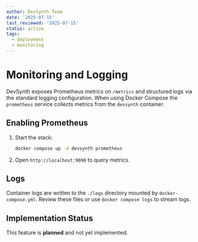 ```yaml
---
author: DevSynth Team
date: '2025-07-15'
last_reviewed: '2025-07-15'
status: active
tags:
  - deployment
  - monitoring
---
```


# Monitoring and Logging

DevSynth exposes Prometheus metrics on `/metrics` and structured logs via the standard logging configuration. When using Docker Compose the `prometheus` service collects metrics from the `devsynth` container.

## Enabling Prometheus

1. Start the stack:
   ```bash
   docker compose up -d devsynth prometheus
   ```
2. Open `http://localhost:9090` to query metrics.

## Logs

Container logs are written to the `./logs` directory mounted by `docker-compose.yml`. Review these files or use `docker compose logs` to stream logs.
## Implementation Status

This feature is **planned** and not yet implemented.
